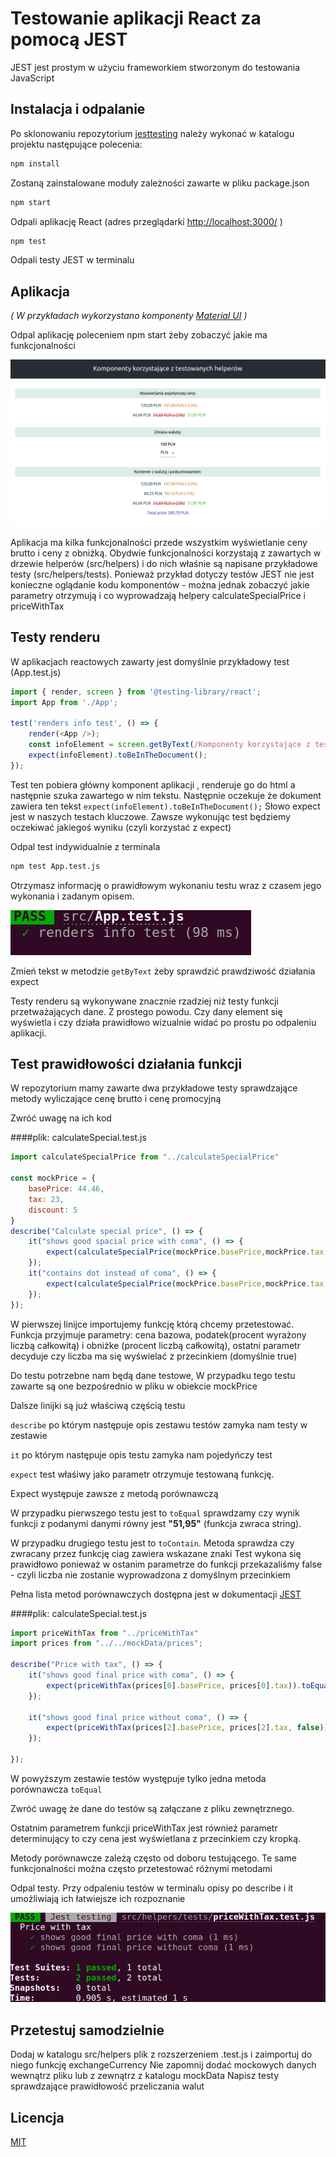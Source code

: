 # Testowanie aplikacji React za pomocą JEST

JEST jest prostym w użyciu frameworkiem stworzonym do testowania JavaScript

## Instalacja i odpalanie

Po sklonowaniu repozytorium [jesttesting](https://github.com/WojPpl/jesttesting) należy wykonać w katalogu projektu następujące polecenia:

```bash
npm install
```
Zostaną zainstalowane moduły zależności zawarte w pliku package.json

```bash
npm start
```
Odpali aplikację React (adres przeglądarki [http://localhost:3000/](http://localhost:3000/) )

```bash
npm test
```
Odpali testy JEST w terminalu

## Aplikacja
_( W przykładach wykorzystano komponenty [Material UI](http://localhost:3000/) )_

Odpal aplikację poleceniem npm start żeby zobaczyć jakie ma funkcjonalności

![Screen aplikacji](./public/Jest-testing-app.png "Screen aplikacji")

Aplikacja ma kilka funkcjonalności przede wszystkim wyświetlanie ceny brutto i ceny z obniżką.
Obydwie funkcjonalności korzystają z zawartych w drzewie helperów (src/helpers) i do nich właśnie są napisane przykładowe testy
(src/helpers/tests). Ponieważ przykład dotyczy testów JEST nie jest konieczne oglądanie kodu komponentów - można jednak zobaczyć
jakie parametry otrzymują i co wyprowadzają helpery calculateSpecialPrice i priceWithTax

## Testy renderu
W aplikacjach reactowych zawarty jest domyślnie przykładowy test (App.test.js)
```javascript
import { render, screen } from '@testing-library/react';
import App from './App';

test('renders info test', () => {
    render(<App />);
    const infoElement = screen.getByText(/Komponenty korzystające z testowanych helperów/i);
    expect(infoElement).toBeInTheDocument();
});
```
Test ten pobiera główny komponent aplikacji <App />, renderuje go do html a następnie szuka zawartego w nim tekstu.
Następnie oczekuje że dokument zawiera ten tekst `expect(infoElement).toBeInTheDocument();`
Słowo expect jest w naszych testach kluczowe. Zawsze wykonując test będziemy oczekiwać jakiegoś wyniku (czyli korzystać z expect)

Odpal test indywidualnie z terminala

```bash
npm test App.test.js
```

Otrzymasz informację o prawidłowym wykonaniu testu wraz z czasem jego wykonania i zadanym opisem.

![Test renderu](./public/pass-render-test.png "Test renderu")

Zmień tekst w metodzie `getByText` żeby sprawdzić prawdziwość działania expect

Testy renderu są wykonywane znacznie rzadziej niż testy funkcji przetważających dane. Z prostego powodu. 
Czy dany element się wyświetla i czy działa prawidłowo wizualnie widać po prostu po odpaleniu aplikacji.

## Test prawidłowości działania funkcji

W repozytorium mamy zawarte dwa przykładowe testy sprawdzające metody wyliczające cenę brutto i cenę promocyjną

Zwróć uwagę na ich kod

####plik: calculateSpecial.test.js
```javascript
import calculateSpecialPrice from "../calculateSpecialPrice"

const mockPrice = {
    basePrice: 44.46,
    tax: 23,
    discount: 5
}
describe("Calculate special price", () => {
    it("shows good spacial price with coma", () => {
        expect(calculateSpecialPrice(mockPrice.basePrice,mockPrice.tax,mockPrice.discount)).toEqual("51,95");
    });
    it("contains dot instead of coma", () => {
        expect(calculateSpecialPrice(mockPrice.basePrice,mockPrice.tax,mockPrice.discount,false)).toContain(".");
    });
});
```
W pierwszej linijce importujemy funkcję którą chcemy przetestować. Funkcja przyjmuje parametry:
cena bazowa, podatek(procent wyrażony liczbą całkowitą) i obniżke (procent liczbą całkowitą), 
ostatni parametr decyduje czy liczba ma się wyświelać z przecinkiem (domyślnie true)

Do testu potrzebne nam będą dane testowe, W przypadku tego testu zawarte są one bezpośrednio
w pliku w obiekcie mockPrice

Dalsze linijki są już właściwą częścią testu

`describe` po którym następuje opis zestawu testów zamyka nam testy w zestawie

`it` po którym następuje opis testu zamyka nam pojedyńczy test

`expect` test właśiwy jako parametr otrzymuje testowaną funkcję. 

Expect występuje zawsze z metodą porównawczą

W przypadku pierwszego testu jest to `toEqual` sprawdzamy czy wynik funkcji z podanymi danymi równy jest
**"51,95"** (funkcja zwraca string).

W przypadku drugiego testu jest to `toContain`. Metoda sprawdza czy zwracany przez funkcję ciag zawiera wskazane znaki
Test wykona się prawidłowo ponieważ w ostanim parametrze do funkcji przekazaliśmy false - czyli liczba
nie zostanie wyprowadzona z domyślnym przecinkiem

Pełna lista metod porównawczych dostępna jest w dokumentacji [JEST](https://jestjs.io/docs/en/expect.html)

####plik: calculateSpecial.test.js
```javascript
import priceWithTax from "../priceWithTax"
import prices from "../../mockData/prices";

describe("Price with tax", () => {
    it("shows good final price with coma", () => {
        expect(priceWithTax(prices[0].basePrice, prices[0].tax)).toEqual("147,60");
    });

    it("shows good final price without coma", () => {
        expect(priceWithTax(prices[2].basePrice, prices[2].tax, false)).toEqual("54.69");
    });

});
```

W powyższym zestawie testów występuje tylko jedna metoda porównawcza `toEqual`

Zwróć uwagę że dane do testów są załączane z pliku zewnętrznego.

Ostatnim parametrem funkcji priceWithTax jest również parametr determinujący to czy cena
jest wyświetlana z przecinkiem czy kropką.

Metody porównawcze zależą często od doboru testującego. Te same funkcjonalności można
często przetestować różnymi metodami

Odpal testy.
Przy odpaleniu testów w terminalu opisy po describe i it umożliwiają ich łatwiejsze ich rozpoznanie

![Test renderu](./public/price-test.png "Test renderu")


## Przetestuj samodzielnie

Dodaj w katalogu src/helpers plik z rozszerzeniem .test.js i zaimportuj do niego funkcję exchangeCurrency
Nie zapomnij dodać mockowych danych wewnątrz pliku lub z zewnątrz z katalogu mockData
Napisz testy sprawdzające prawidłowość przeliczania walut

## Licencja
[MIT](https://choosealicense.com/licenses/mit/)